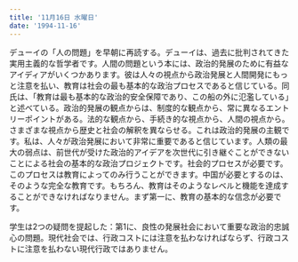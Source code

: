 ```yaml
---
title: '11月16日 水曜日'
date: '1994-11-16'
---
```


デューイの「人の問題」を早朝に再読する。デューイは、過去に批判されてきた実用主義的な哲学者です。人間の問題という本には、政治的発展のために有益なアイディアがいくつかあります。彼は人々の視点から政治発展と人間開発にもっと注意を払い、教育は社会の最も基本的な政治プロセスであると信じている。同氏は、「教育は最も基本的な政治的安全保障であり、この船の外に氾濫している」と述べている。政治的発展の観点からは、制度的な観点から、常に異なるエントリーポイントがある。法的な観点から、手続き的な視点から、人間の視点から。さまざまな視点から歴史と社会の解釈を異ならせる。これは政治的発展の主観です。私は、人々が政治発展において非常に重要であると信じています。人類の最大の弱点は、前世代が受けた政治的アイデアを次世代に引き継ぐことができないことによる社会の基本的な政治プロジェクトです。社会的プロセスが必要です。このプロセスは教育によってのみ行うことができます。中国が必要とするのは、そのような完全な教育です。もちろん、教育はそのようなレベルと機能を達成することができなければなりません。まず第一に、教育の基本的な信念が必要です。

学生は2つの疑問を提起した：第1に、良性の発展社会において重要な政治的忠誠心の問題。現代社会では、行政コストには注意を払わなければならず、行政コストに注意を払わない現代行政ではありません。

